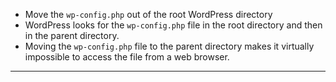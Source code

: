 * Move the `wp-config.php` out of the root WordPress directory
* WordPress looks for the `wp-config.php` file in the root directory and then in the parent directory.
* Moving the `wp-config.php` file to the parent directory makes it virtually impossible to access the file from a web browser.

----
